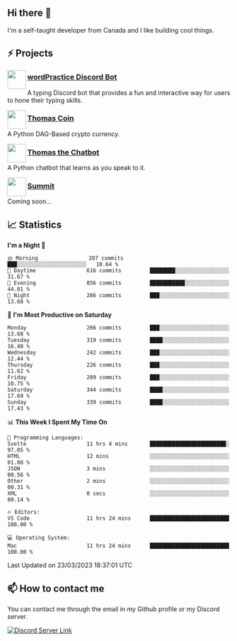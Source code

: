 <h2>Hi there 👋</h2>

<p>I'm a self-taught developer from Canada and I like building cool things.</p>

<h2>⚡ Projects</h2>

<img align="left" src="https://i.imgur.com/BIzs17V.png" width="42" height="42" />
<h3><a target="_blank" href="http://wordpractice.principle.sh/">wordPractice Discord Bot</a></h3>
<p>A typing Discord bot that provides a fun and interactive way for users to hone their typing skills.</p>

<img align="left" src="https://i.imgur.com/4FdQpgN.png" width="42" height="42" />
<h3><a href="https://github.com/principle105/thomas-coin">Thomas Coin</a></h3>
<p>A Python DAG-Based crypto currency.</p>

<img align="left" src="https://i.imgur.com/hA9YF2s.png" width="42" height="42" />
<h3><a href="https://github.com/principle105/thomasthechatbot">Thomas the Chatbot</a></h3>
<p>A Python chatbot that learns as you speak to it.</p>

<img align="left" src="https://i.imgur.com/Ly8Atho.png" width="42" height="42" />
<h3><a href="http://summit.sh/">Summit</a></h3>
<p>Coming soon...</p>

<h2>📈 Statistics</h2>

<!--START_SECTION:waka-->
**I'm a Night 🦉** 

```text
🌞 Morning                207 commits         ███░░░░░░░░░░░░░░░░░░░░░░   10.64 % 
🌆 Daytime                616 commits         ████████░░░░░░░░░░░░░░░░░   31.67 % 
🌃 Evening                856 commits         ███████████░░░░░░░░░░░░░░   44.01 % 
🌙 Night                  266 commits         ███░░░░░░░░░░░░░░░░░░░░░░   13.68 % 
```
📅 **I'm Most Productive on Saturday** 

```text
Monday                   266 commits         ███░░░░░░░░░░░░░░░░░░░░░░   13.68 % 
Tuesday                  319 commits         ████░░░░░░░░░░░░░░░░░░░░░   16.40 % 
Wednesday                242 commits         ███░░░░░░░░░░░░░░░░░░░░░░   12.44 % 
Thursday                 226 commits         ███░░░░░░░░░░░░░░░░░░░░░░   11.62 % 
Friday                   209 commits         ███░░░░░░░░░░░░░░░░░░░░░░   10.75 % 
Saturday                 344 commits         ████░░░░░░░░░░░░░░░░░░░░░   17.69 % 
Sunday                   339 commits         ████░░░░░░░░░░░░░░░░░░░░░   17.43 % 
```


📊 **This Week I Spent My Time On** 

```text
💬 Programming Languages: 
Svelte                   11 hrs 4 mins       ████████████████████████░   97.05 % 
HTML                     12 mins             ░░░░░░░░░░░░░░░░░░░░░░░░░   01.88 % 
JSON                     3 mins              ░░░░░░░░░░░░░░░░░░░░░░░░░   00.56 % 
Other                    2 mins              ░░░░░░░░░░░░░░░░░░░░░░░░░   00.31 % 
XML                      0 secs              ░░░░░░░░░░░░░░░░░░░░░░░░░   00.14 % 

🔥 Editors: 
VS Code                  11 hrs 24 mins      █████████████████████████   100.00 % 

💻 Operating System: 
Mac                      11 hrs 24 mins      █████████████████████████   100.00 % 
```


 Last Updated on 23/03/2023 18:37:01 UTC
<!--END_SECTION:waka-->

<h2>📫 How to contact me</h2>

You can contact me through the email in my Github profile or my Discord server.

[![Discord Server Link](https://dcbadge.vercel.app/api/server/DHnk46C)](https://discord.gg/DHnk46C)

